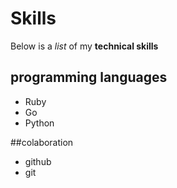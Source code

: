 # Skills

Below is a _list_ of my **technical skills**

## programming languages
* Ruby
* Go
* Python

##colaboration
* github
* git

